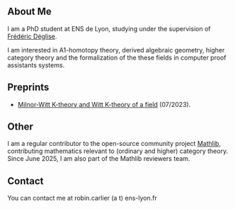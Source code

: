 ## About Me
I am a PhD student at ENS de Lyon, studying under the supervision of [Frédéric Déglise](http://deglise.perso.math.cnrs.fr/).

I am interested in A1-homotopy theory, derived algebraic geometry, higher category theory and the formalization
of the these fields in computer proof assistants systems.
## Preprints
- [Milnor-Witt K-theory and Witt K-theory of a field](https://arxiv.org/abs/2306.16985) (07/2023).

## Other
I am a regular contributor to the open-source community project [Mathlib](https://github.com/leanprover-community/mathlib4),
contributing mathematics relevant to (ordinary and higher) category theory. Since June 2025, I am also part of the Mathlib reviewers team.

## Contact
You can contact me at robin.carlier (a t) ens-lyon.fr
